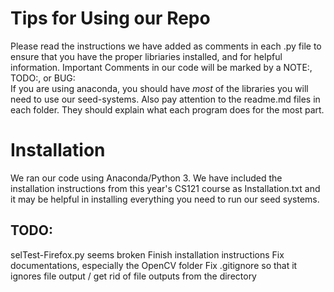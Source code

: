 # Tips for Using our Repo
Please read the instructions we have added as comments in each .py file to ensure that you have the proper libriaries installed, and for helpful information. Important Comments in our code will be marked by a NOTE:, TODO:, or BUG:  
If you are using anaconda, you should have *most* of the libraries you will need to use our seed-systems. Also pay attention to the readme.md files in each folder. They should explain what each program does for the most part.

# Installation
We ran our code using Anaconda/Python 3. We have included the installation instructions from this year's CS121 course as Installation.txt and it may be helpful in installing everything you need to run our seed systems.

## TODO:
selTest-Firefox.py seems broken
Finish installation instructions
Fix documentations, especially the OpenCV folder
Fix .gitignore so that it ignores file output / get rid of file outputs from the directory
